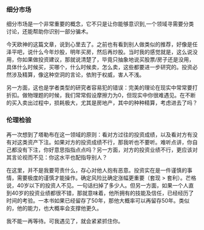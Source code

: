 ### 细分市场

细分市场是一个非常重要的概念，它不只是让你能够意识到,一个领域寻需要分类讨论，还能帮助你识别一部分骗术。

今天欧神的这篇文章，说到心里去了。之前也有看到别人做类似的推荐，好像是任泽平吧，说什么今年炒股，明年买房，然后再炒股。当时我的感觉就是，这么说没用，你如果做投资建议，那就说清楚了，毕竟只抽象地说买股票/房子还是没用，具体什么时候买，买哪个，什么时候卖，怎么卖，这些都要进一步研究的。投资必然涉及精算，像这种空洞的言论，依附于权威，害人不浅。

另一方面，这也是学者类型的研究者容易犯的错误：完美的理论在现实中常常要打折扣。做物理题的时候，我们常常假设摩擦力为0，但现实中你很难遇见。在不断的买入卖出过程中，损耗极大，尤其是房地产，其中的种种精算，考虑进去了吗？


### 伦理检验

再一次想到了塔勒布在这一领域的原则：看对方过往的投资成绩，以及看对方有没有对这类资产下注。如果对方的投资成绩不行，那我听也不要听。难听点讲，你自己都没有下注，你好意思指指点点吗？另一方面，对方的投资业绩不行，更应该对其言论视而不见：你这水平也配指导别人？

在这里，并不是我要苛责什么，存心对他人抱有恶意。投资实在是一件谨慎的事情，需要极度的谨慎才能操作。确定风险比确定涨幅更重要（套现 > 套利）。芒格说，40岁以下的投资人不见。一句话扫掉了多少人。但另一方面，如果一个人直到40岁的投资业绩都很不错，那就意味着，他所拥有的技能及信任，已经经历了时间的考验。一本书如果已经留存了50年，那他大概率可以再留存50年。类似的，他的能力，也大概率会支撑他更久。

我不能一再等待。可我遇见了，就会紧紧抓住你。





